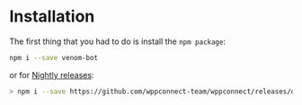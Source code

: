 # Installation

The first thing that you had to do is install the `npm package`:

```bash
npm i --save venom-bot
```

or for [Nightly releases](https://github.com/wppconnect-team/wppconnect/releases/tag/nightly):

```bash
> npm i --save https://github.com/wppconnect-team/wppconnect/releases/download/nightly/venom-bot-nightly.tgz
```
